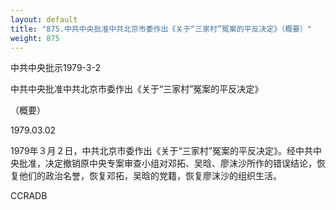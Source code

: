 ```yaml
---
layout: default
title: "875.中共中央批准中共北京市委作出《关于“三家村”冤案的平反决定》（概要）"
weight: 875
---
```


中共中央批示1979-3-2

中共中央批准中共北京市委作出《关于“三家村”冤案的平反决定》

（概要）

1979.03.02

1979年３月２日，中共北京市委作出《关于“三家村”冤案的平反决定》。经中共中央批准，决定撤销原中央专案审查小组对邓拓、吴晗、廖沫沙所作的错误结论，恢复他们的政治名誉，恢复邓拓，吴晗的党籍，恢复廖沫沙的组织生活。

CCRADB

